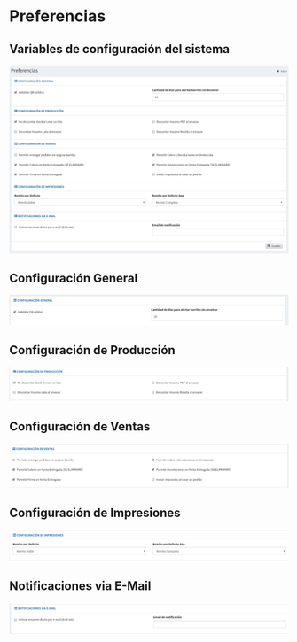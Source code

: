 # Preferencias

## Variables de configuración del sistema

![](../../.gitbook/assets/screenshot-guido.beerapp.com.ar-2019.07.28-20_43_43.png)

## Configuración General

![](../../.gitbook/assets/screenshot-guido.beerapp.com.ar-2019.07.28-20_44_46.png)

## Configuración de Producción

![](../../.gitbook/assets/screenshot-guido.beerapp.com.ar-2019.07.28-20_45_00.png)

## Configuración de Ventas

![](../../.gitbook/assets/screenshot-guido.beerapp.com.ar-2019.07.28-20_45_13.png)

## Configuración de Impresiones

![](../../.gitbook/assets/screenshot-guido.beerapp.com.ar-2019.07.28-20_45_34.png)

## Notificaciones via E-Mail

![](../../.gitbook/assets/screenshot-guido.beerapp.com.ar-2019.07.28-20_46_02.png)

